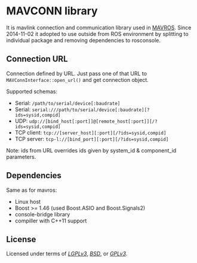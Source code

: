 MAVCONN library
===============

It is mavlink connection and communication library used in [MAVROS][mr].
Since 2014-11-02 it adopted to use outside from ROS environment
by splitting to individual package and removing dependencies to rosconsole.


Connection URL
--------------

Connection defined by URL.
Just pass one of that URL to `MAVConnInterface::open_url()` and get connection object.

Supported schemas:

  - Serial: `/path/to/serial/device[:baudrate]`
  - Serial: `serial:///path/to/serial/device[:baudrate][?ids=sysid,compid]`
  - UDP: `udp://[bind_host[:port]]@[remote_host[:port]][/?ids=sysid,compid]`
  - TCP client: `tcp://[server_host][:port][/?ids=sysid,compid]`
  - TCP server: `tcp-l://[bind_port][:port][/?ids=sysid,compid]`

Note: ids from URL overrides ids given by system\_id & component\_id parameters.


Dependencies
------------

Same as for mavros:

  - Linux host
  - Boost >= 1.46 (used Boost.ASIO and Boost.Signals2)
  - console-bridge library
  - compiller with C++11 support


License
-------

Licensed under terms of [*LGPLv3*][lgpllic], [*BSD*][bsdlic], or [*GPLv3*][gpllic].


[mr]: https://github.com/mavlink/mavros
[lgpllic]: https://www.gnu.org/licenses/lgpl.html
[gpllic]: https://www.gnu.org/licenses/gpl.html
[bsdlic]: https://github.com/mavlink/mavros/blob/master/LICENSE-BSD.txt
